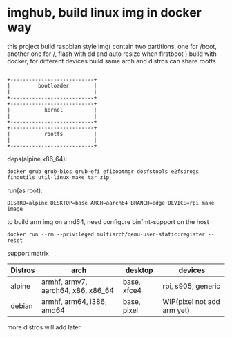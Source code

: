 imghub, build linux img in docker way
===

this project build raspbian style img( contain two partitions, one for /boot, another one for /, flash with dd and auto resize when firstboot )
build with docker, for different devices build same arch and distros can share rootfs

```

+---------------------------+
|         bootloader        |
|                           |
+---------------------------+
+---------------------------+
|           kernel          |
|                           |
+---------------------------+
+---------------------------+
|           rootfs          |
|                           |
+---------------------------+
```

deps(alpine x86_64):

```
docker grub grub-bios grub-efi efibootmgr dosfstools e2fsprogs findutils util-linux make tar zip
```

run(as root):

```
DISTRO=alpine DESKTOP=base ARCH=aarch64 BRANCH=edge DEVICE=rpi make image
```

to build arm img on amd64, need configure binfmt-support on the host

```
docker run --rm --privileged multiarch/qemu-user-static:register --reset
```

support matrix

|Distros|arch                               |desktop    |devices                   |
|-------|-----------------------------------|-----------|--------------------------|
|alpine |armhf, armv7, aarch64, x86, x86_64 |base, xfce4|rpi, s905, generic        |
|debian |armhf, arm64, i386, amd64          |base, pixel|WIP(pixel not add arm yet)|

more distros will add later

